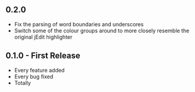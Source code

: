 ## 0.2.0

* Fix the parsing of word boundaries and underscores
* Switch some of the colour groups around to more closely resemble
  the original jEdit highlighter

## 0.1.0 - First Release

* Every feature added
* Every bug fixed
* Totally
